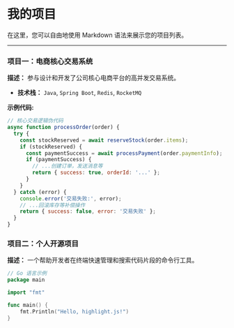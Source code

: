 # 我的项目

在这里，您可以自由地使用 Markdown 语法来展示您的项目列表。

---

### 项目一：电商核心交易系统
**描述：** 参与设计和开发了公司核心电商平台的高并发交易系统。
- **技术栈：** `Java`, `Spring Boot`, `Redis`, `RocketMQ`

**示例代码:**
``` javascript
// 核心交易逻辑伪代码
async function processOrder(order) {
  try {
    const stockReserved = await reserveStock(order.items);
    if (stockReserved) {
      const paymentSuccess = await processPayment(order.paymentInfo);
      if (paymentSuccess) {
        // ...创建订单，发送消息等
        return { success: true, orderId: '...' };
      }
    }
  } catch (error) {
    console.error('交易失败:', error);
    // ...回滚库存等补偿操作
    return { success: false, error: '交易失败' };
  }
}
```

### 项目二：个人开源项目
**描述：** 一个帮助开发者在终端快速管理和搜索代码片段的命令行工具。
``` go
// Go 语言示例
package main

import "fmt"

func main() {
    fmt.Println("Hello, highlight.js!")
}
```